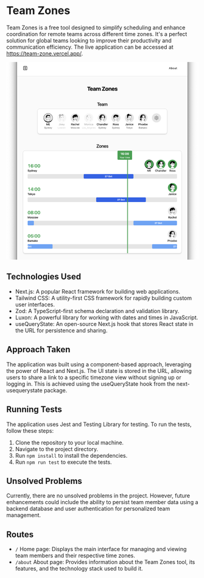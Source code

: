 # Team Zones

Team Zones is a free tool designed to simplify scheduling and enhance coordination for remote teams across different time zones. It's a perfect solution for global teams looking to improve their productivity and communication efficiency. The live application can be accessed at https://team-zone.vercel.app/.

![Team Zones screen shot](./screen-shot.png)

## Technologies Used

- Next.js: A popular React framework for building web applications.
- Tailwind CSS: A utility-first CSS framework for rapidly building custom user interfaces.
- Zod: A TypeScript-first schema declaration and validation library.
- Luxon: A powerful library for working with dates and times in JavaScript.
- useQueryState: An open-source Next.js hook that stores React state in the URL for persistence and sharing.

## Approach Taken

The application was built using a component-based approach, leveraging the power of React and Next.js. The UI state is stored in the URL, allowing users to share a link to a specific timezone view without signing up or logging in. This is achieved using the useQueryState hook from the next-usequerystate package.

## Running Tests

The application uses Jest and Testing Library for testing. To run the tests, follow these steps:

1. Clone the repository to your local machine.
2. Navigate to the project directory.
3. Run `npm install` to install the dependencies.
4. Run `npm run test` to execute the tests.

## Unsolved Problems

Currently, there are no unsolved problems in the project. However, future enhancements could include the ability to persist team member data using a backend database and user authentication for personalized team management.

## Routes

- `/` Home page: Displays the main interface for managing and viewing team members and their respective time zones.
- `/about` About page: Provides information about the Team Zones tool, its features, and the technology stack used to build it.
